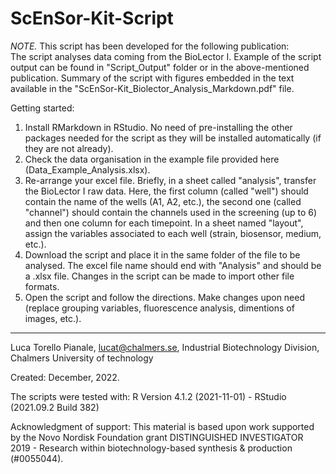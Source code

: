 # ScEnSor-Kit-Script

_NOTE._ This script has been developed for the following publication:  
The script analyses data coming from the BioLector I. Example of the script output can be found in "Script_Output" folder or in the above-mentioned publication. 
Summary of the script with figures embedded in the text available in the "ScEnSor-Kit_Biolector_Analysis_Markdown.pdf" file.

Getting started:

1. Install RMarkdown in RStudio. No need of pre-installing the other packages needed for the script as they will be installed automatically (if they are not already).
2. Check the data organisation in the example file provided here (Data_Example_Analysis.xlsx). 
3. Re-arrange your excel file. Briefly, in a sheet called "analysis", transfer the BioLector I raw data. Here, the first column (called "well") should contain the name of the wells (A1, A2, etc.), the second one (called "channel") should contain the channels used in the screening (up to 6) and then one column for each timepoint. In a sheet named "layout", assign the variables associated to each well (strain, biosensor, medium, etc.).
4. Download the script and place it in the same folder of the file to be analysed. The excel file name should end with "Analysis" and should be a .xlsx file. Changes in the script can be made to import other file formats.
5. Open the script and follow the directions. Make changes upon need (replace grouping variables, fluorescence analysis, dimentions of images, etc.).

----
Luca Torello Pianale, lucat@chalmers.se, Industrial Biotechnology Division, Chalmers University of technology

Created: December, 2022.

The scripts were tested with: R Version 4.1.2 (2021-11-01) - RStudio (2021.09.2 Build 382)  

Acknowledgment of support: This material is based upon work supported by the Novo Nordisk Foundation grant DISTINGUISHED INVESTIGATOR 2019 - Research within biotechnology-based synthesis & production (#0055044). 

